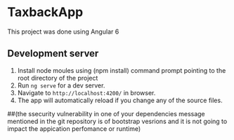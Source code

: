 # TaxbackApp

This project was done using Angular 6

## Development server
1. Install node moules using (npm install) command prompt pointing to the root directory of the project
2. Run `ng serve` for a dev server. 
3. Navigate to `http://localhost:4200/` in browser. 
4. The app will automatically reload if you change any of the source files.

##(the ssecurity vulnerability in one of your dependencies message mentioned in the git repository is of bootstrap vesrions and it is not going to impact the appication perfomance or runtime)


